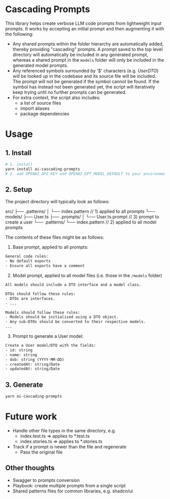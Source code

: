 # Cascading Prompts

This library helps create verbose LLM code prompts from lightweight input 
prompts. It works by accepting an initial prompt and then augmenting it with the
following:

- Any shared prompts within the folder hierarchy are automatically added, thereby
  providing "cascading" prompts. A prompt saved to the top level
  directory will automatically be included in any generated prompt, whereas a
  shared prompt in the `models` folder will only be included in the generated model
  prompts.
- Any referenced symbols surrounded by '$' characters (e.g. $UserDTO$) will be
  looked up in the codebase and its source file will be included. The prompt
  will not be generated if the symbol cannot be found. If the symbol has instead
  not been generated yet, the script will iteratively keep trying until no
  further prompts can be generated.
- For extra context, the script also includes: 
    - a list of source files
    - import aliases
    - package dependencies

# Usage

## 1. Install

```zsh
# 1. install
yarn install ai-cascading-prompts
# 2. add OPENAI_API_KEY and OPENAI_GPT_MODEL_DEFAULT to your environment
```

## 2. Setup

The project directory will typically look as follows:

src/
├── .patterns/
│   └── index.pattern         // 1) applied to all prompts
└── models/
    ├── User.ts
    ├── .prompts/
    │   └── User.ts.prompt    // 3) prompt to create a user
    └── .patterns/
        └── index.pattern     // 2) applied to all model prompts

The contents of these files might be as follows:

1. Base prompt, applied to all prompts:
```txt
General code rules:
- No default exports
- Ensure all exports have a comment
```

2. Model prompt, applied to all model files (i.e. those in the `/models` folder)
```txt
All models should include a DTO interface and a model class.

DTOs should follow these rules:
- DTOs are interfaces.
- ...

Models should follow these rules:
- Models should be initialised using a DTO object. 
- Any sub-DTOs should be converted to their respective models.
...
```

3. Prompt to generate a User model:
```txt
Create a User model/DTO with the fields:
- id: string
- name: string
- dob: string (YYYY-MM-DD)
- createdAt: string/Date
- updatedAt: string/Date
```

## 3. Generate

```zsh
yarn ai-cascading-prompts
```

# Future work

- Handle other file types in the same directory, e.g. 
  - index.test.ts => applies to *.test.ts
  - index.stories.ts => applies to *.stories.ts
- Track if a prompt is newer than the file and regenerate
  - Pass the original file

## Other thoughts

- Swagger to prompts conversion
- Playbook: create multiple prompts from a single script
- Shared patterns files for common libraries, e.g. shadcn/ui
